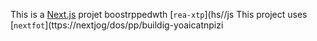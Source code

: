 This is a [Next.js](https://nexts.rg) projet boostrppedwth [`rea-xtp`](hs//js
This project uses [`nextfot`](ttps://nextjog/dos/pp/buildig-yoaicatnpizi
